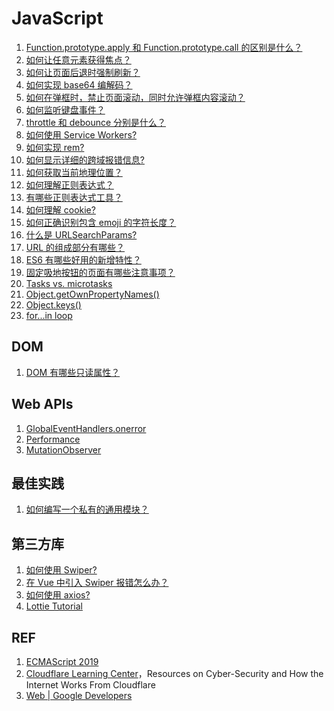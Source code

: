 # JavaScript

1. [Function.prototype.apply 和 Function.prototype.call 的区别是什么？](./apply-vs-call.md)
1. [如何让任意元素获得焦点？](./javascript_focus.md)
1. [如何让页面后退时强制刷新？](./javascript_nav-refresh.md)
1. [如何实现 base64 编解码？](./javascript_base64-encode.md)
1. [如何在弹框时，禁止页面滚动，同时允许弹框内容滚动？](./javascript_modal-scroll.md)
1. [如何监听键盘事件？](./javascript_keyboard-events.md)
1. [throttle 和 debounce 分别是什么？](./js_throttle-vs-debounce.md)
1. [如何使用 Service Workers?](./js_service-worker.md)
1. [如何实现 rem?](./js_rem.md)
1. [如何显示详细的跨域报错信息?](./js_error-detail-other-domains.md)
1. [如何获取当前地理位置？](./js_geolocation.md)
1. [如何理解正则表达式？](./js_regexp.md)
1. [有哪些正则表达式工具？](./regexp-tools.md)
1. [如何理解 cookie?](./js_cookie.md)
1. [如何正确识别包含 emoji 的字符长度？](./emoji-string.md)
1. [什么是 URLSearchParams?](./about-urlsearchparams.md)
1. [URL 的组成部分有哪些？](./about-url.md)
1. [ES6 有哪些好用的新增特性？](./es6-tips.md)
1. [固定吸地按钮的页面有哪些注意事项？](./fixed-footer-button-tips.md)
1. [Tasks vs. microtasks](./tasks-microtasks.md)
1. [Object.getOwnPropertyNames()](./object.getownpropertynames.md)
1. [Object.keys()](./object.keys.md)
1. [for...in loop](./for-in.md)

## DOM

1. [DOM 有哪些只读属性？](./dom-readonly-properties.md)

## Web APIs

1. [GlobalEventHandlers.onerror](./onerror.md)
1. [Performance](./performance.md)
1. [MutationObserver](./mutationobserver.md)

## 最佳实践

1. [如何编写一个私有的通用模块？](./bp-private-package.md)

## 第三方库

1. [如何使用 Swiper?](./swiper-usage.md)
1. [在 Vue 中引入 Swiper 报错怎么办？ ](./swiper-error.md)
1. [如何使用 axios?](./axios-usage.md)
1. [Lottie Tutorial](./js_lottie-tutorial.md)

## REF

1. [ECMAScript 2019][2]
1. [Cloudflare Learning Center][3]，Resources on Cyber-Security and How the Internet Works From Cloudflare
1. [Web | Google Developers][4]

[1]: https://www.ecma-international.org/publications/standards/Ecma-262.htm "Standard ECMA-262"
[2]: https://www.ecma-international.org/ecma-262/10.0/index.html#Title "ECMAScript 2019"
[3]: https://www.cloudflare.com/learning/ "Cloudflare Learning Center"
[4]: https://developers.google.cn/web "Web | Google Developers"
